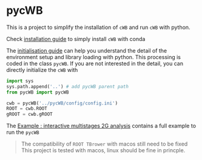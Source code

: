 # pycWB

This is a project to simplify the installation of `cWB` and run `cWB` with python.

Check [installation guide](./0.installation_guide) to simply install `cWB` with conda

The [initialisation guide](1.initialisation_guide) can help you understand the detail of the environment setup and library loading with python. This processing is coded in the class `pycWB`.  If you are not interested in the detail, you can directly initialize the `cWB` with

```python
import sys
sys.path.append('..') # add pycWB parent path
from pycWB import pycWB

cwb = pycWB('../pycWB/config/config.ini')
ROOT = cwb.ROOT
gROOT = cwb.gROOT
```

The [Example : interactive multistages 2G analysis](./2.test_interactive_multistages_2G_analysis.md) contains a full example to run the `pycWB`

> The compatibility of `ROOT TBrower` with macos still need to be fixed
> This project is tested with macos, linux should be fine in princple.
